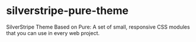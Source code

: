 silverstripe-pure-theme
=======================

SilverStripe Theme Based on Pure: A set of small, responsive CSS modules that you can use in every web project.
